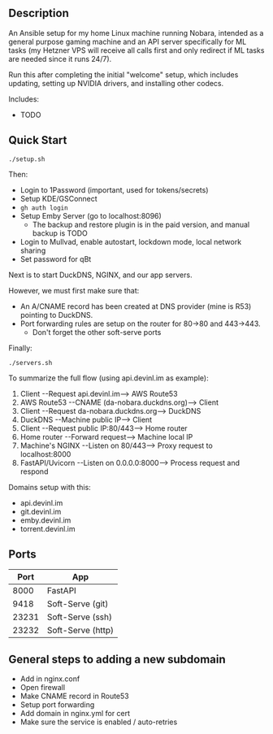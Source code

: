 ## Description

An Ansible setup for my home Linux machine running Nobara, intended as a general purpose gaming machine and an API server specifically for ML tasks (my Hetzner VPS will receive all calls first and only redirect if ML tasks are needed since it runs 24/7). 

Run this after completing the initial "welcome" setup, which includes updating, setting up NVIDIA drivers, and installing other codecs.

Includes: 

- TODO

## Quick Start

```
./setup.sh
```

Then: 

- Login to 1Password (important, used for tokens/secrets)
- Setup KDE/GSConnect
- `gh auth login`
- Setup Emby Server (go to localhost:8096)
    - The backup and restore plugin is in the paid version, and manual backup is TODO
- Login to Mullvad, enable autostart, lockdown mode, local network sharing
- Set password for qBt

Next is to start DuckDNS, NGINX, and our app servers. 

However, we must first make sure that:

- An A/CNAME record has been created at DNS provider (mine is R53) pointing to DuckDNS. 
- Port forwarding rules are setup on the router for 80->80 and 443->443.
    - Don't forget the other soft-serve ports

Finally:

```
./servers.sh
```

To summarize the full flow (using api.devinl.im as example): 

1. Client --Request api.devinl.im--> AWS Route53
2. AWS Route53 --CNAME (da-nobara.duckdns.org)--> Client
3. Client --Request da-nobara.duckdns.org--> DuckDNS
4. DuckDNS --Machine public IP--> Client
5. Client --Request public IP:80/443--> Home router
6. Home router --Forward request--> Machine local IP
7. Machine's NGINX --Listen on 80/443--> Proxy request to localhost:8000
8. FastAPI/Uvicorn --Listen on 0.0.0.0:8000--> Process request and respond

Domains setup with this:

- api.devinl.im
- git.devinl.im
- emby.devinl.im
- torrent.devinl.im

## Ports

| Port  | App               |
| ----- | ----------------- |
| 8000  | FastAPI           |
| 9418  | Soft-Serve (git)  |
| 23231 | Soft-Serve (ssh)  |
| 23232 | Soft-Serve (http) |

## General steps to adding a new subdomain

- Add in nginx.conf
- Open firewall
- Make CNAME record in Route53
- Setup port forwarding
- Add domain in nginx.yml for cert
- Make sure the service is enabled / auto-retries
